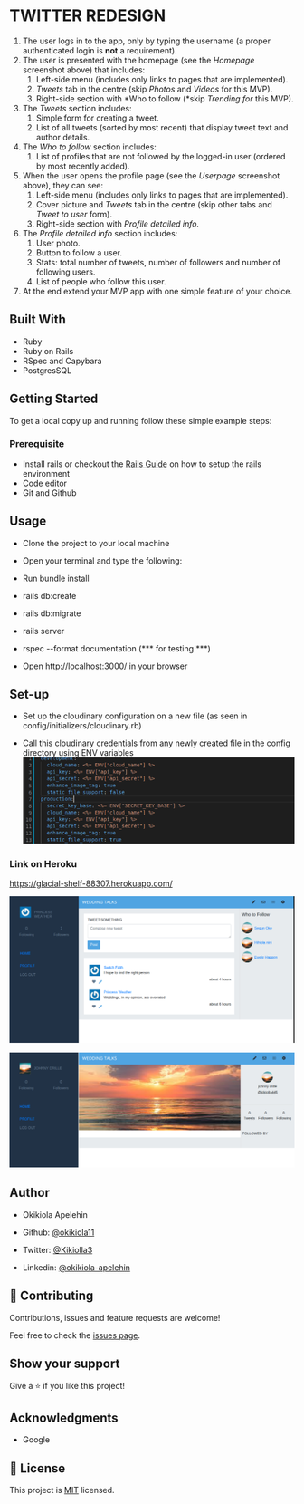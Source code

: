 # TWITTER REDESIGN

1. The user logs in to the app, only by typing the username (a proper authenticated login is **not** a requirement).
2. The user is presented with the homepage (see the *Homepage* screenshot above) that includes:
    1. Left-side menu (includes only links to pages that are implemented).
    2. *Tweets* tab in the centre (skip *Photos* and *Videos* for this MVP).
    3. Right-side section with *Who to follow (*skip *Trending for* this MVP).
3. The *Tweets* section includes:
    1. Simple form for creating a tweet.
    2. List of all tweets (sorted by most recent) that display tweet text and author details.
4. The *Who to follow* section includes:
    1. List of profiles that are not followed by the logged-in user (ordered by most recently added).
5. When the user opens the profile page (see the *Userpage* screenshot above), they can see:
    1. Left-side menu (includes only links to pages that are implemented).
    2. Cover picture and *Tweets* tab in the centre (skip other tabs and *Tweet to user* form).
    3. Right-side section with *Profile detailed info.*
6. The *Profile detailed info* section includes:
    1. User photo.
    2. Button to follow a user.
    3. Stats: total number of tweets, number of followers and number of following users.
    4. List of people who follow this user.
7. At the end extend your MVP app with one simple feature of your choice.

## Built With
- Ruby
- Ruby on Rails
- RSpec and Capybara
- PostgresSQL

## Getting Started
To get a local copy up and running follow these simple example steps:
 
### Prerequisite
- Install rails or checkout the <a href="https://guides.rubyonrails.org/getting_started.html">Rails Guide</a> on how to setup the rails environment
- Code editor
- Git and Github

## Usage
- Clone the project to your local machine
- Open your terminal and type the following:
- Run bundle install
- rails db:create
- rails db:migrate
- rails server
- rspec --format documentation (*** for testing ***)

- Open http://localhost:3000/ in your browser


## Set-up
- Set up the cloudinary configuration on a new file (as seen in config/initializers/cloudinary.rb)

- Call this cloudinary credentials from any newly created file in the config directory using ENV variables
![screenshot](app/assets/images/screenshot2.png)


### Link on Heroku
https://glacial-shelf-88307.herokuapp.com/


![screenshot](app/assets/images/screenshot.png)


![screenshot](app/assets/images/screenshot1.png)

## Author
- Okikiola Apelehin


- Github: [@okikiola11](https://github.com/okikiola11)
- Twitter: [@Kikiolla3](https://twitter.com/Kikiolla3)
- Linkedin: [@okikiola-apelehin](https://www.linkedin.com/in/okikiola-apelehin-459008122/)

## 🤝 Contributing

Contributions, issues and feature requests are welcome!

Feel free to check the [issues page](https://github.com/praz99/twitter-design/issues).

## Show your support

Give a ⭐️ if you like this project!

## Acknowledgments

- Google

## 📝 License

This project is [MIT](lic.url) licensed.
